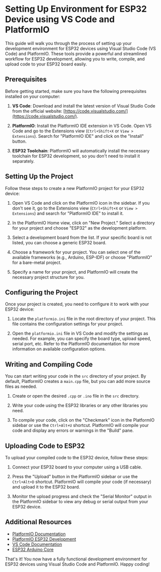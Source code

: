 # Setting Up Environment for ESP32 Device using VS Code and PlatformIO

This guide will walk you through the process of setting up your development environment for ESP32 devices using Visual Studio Code (VS Code) and PlatformIO. These tools provide a powerful and streamlined workflow for ESP32 development, allowing you to write, compile, and upload code to your ESP32 board easily.

## Prerequisites

Before getting started, make sure you have the following prerequisites installed on your computer:

1. **VS Code**: Download and install the latest version of Visual Studio Code from the official website: [https://code.visualstudio.com/](https://code.visualstudio.com/).

2. **PlatformIO**: Install the PlatformIO IDE extension in VS Code. Open VS Code and go to the Extensions view (`Ctrl+Shift+X` or `View > Extensions`). Search for "PlatformIO IDE" and click on the "Install" button.

3. **ESP32 Toolchain**: PlatformIO will automatically install the necessary toolchain for ESP32 development, so you don't need to install it separately.

## Setting Up the Project

Follow these steps to create a new PlatformIO project for your ESP32 device:

1. Open VS Code and click on the PlatformIO icon in the sidebar. If you don't see it, go to the Extensions view (`Ctrl+Shift+X` or `View > Extensions`) and search for "PlatformIO IDE" to install it.

2. In the PlatformIO Home view, click on "New Project." Select a directory for your project and choose "ESP32" as the development platform.

3. Select a development board from the list. If your specific board is not listed, you can choose a generic ESP32 board.

4. Choose a framework for your project. You can select one of the available frameworks (e.g., Arduino, ESP-IDF) or choose "PlatformIO" for a bare-metal project.

5. Specify a name for your project, and PlatformIO will create the necessary project structure for you.

## Configuring the Project

Once your project is created, you need to configure it to work with your ESP32 device:

1. Locate the `platformio.ini` file in the root directory of your project. This file contains the configuration settings for your project.

2. Open the `platformio.ini` file in VS Code and modify the settings as needed. For example, you can specify the board type, upload speed, serial port, etc. Refer to the PlatformIO documentation for more information on available configuration options.

## Writing and Compiling Code

You can start writing your code in the `src` directory of your project. By default, PlatformIO creates a `main.cpp` file, but you can add more source files as needed.

1. Create or open the desired `.cpp` or `.ino` file in the `src` directory.

2. Write your code using the ESP32 libraries or any other libraries you need.

3. To compile your code, click on the "Checkmark" icon in the PlatformIO sidebar or use the `Ctrl+Alt+U` shortcut. PlatformIO will compile your code and display any errors or warnings in the "Build" pane.

## Uploading Code to ESP32

To upload your compiled code to the ESP32 device, follow these steps:

1. Connect your ESP32 board to your computer using a USB cable.

2. Press the "Upload" button in the PlatformIO sidebar or use the `Ctrl+Alt+D` shortcut. PlatformIO will compile your code (if necessary) and upload it to the ESP32 board.

3. Monitor the upload progress and check the "Serial Monitor" output in the PlatformIO sidebar to view any debug or serial output from your ESP32 device.

## Additional Resources

- [PlatformIO Documentation](https://docs.platformio.org/)
- [PlatformIO ESP32 Development](https://docs.platformio.org/en/latest/boards/espressif32.html)
- [VS Code Documentation](https://code.visualstudio.com/docs)
- [ESP32 Arduino Core](https://github.com/espressif/arduino-esp32)

That's it! You now have a fully functional development environment for ESP32 devices using Visual Studio Code and PlatformIO. Happy coding! 

